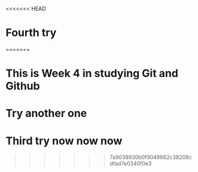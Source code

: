 <<<<<<< HEAD
# Fourth try
=======
# This is Week 4 in studying Git and Github
# Try another one 
# Third try now now now
>>>>>>> 7a9038930b0f9049662c38208cdfad7e0340f0e3
